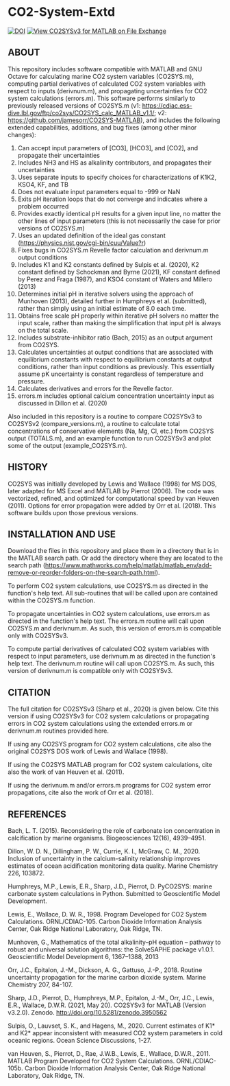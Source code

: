 # CO2-System-Extd

<a href="https://zenodo.org/badge/latestdoi/198885961"><img src="https://zenodo.org/badge/198885961.svg" alt="DOI"></a> [![View CO2SYSv3 for MATLAB on File Exchange](https://www.mathworks.com/matlabcentral/images/matlab-file-exchange.svg)](https://www.mathworks.com/matlabcentral/fileexchange/78378-co2sysv3-for-matlab)

## ABOUT

This repository includes software compatible with MATLAB and GNU Octave for calculating marine CO2 system variables (CO2SYS.m), computing partial derivatives of calculated CO2 system variables with respect to inputs (derivnum.m), and propagating uncertainties for CO2 system calculations (errors.m). This software performs similarly to previously released versions of CO2SYS.m (v1: https://cdiac.ess-dive.lbl.gov/ftp/co2sys/CO2SYS_calc_MATLAB_v1.1/; v2: https://github.com/jamesorr/CO2SYS-MATLAB), and includes the following extended capabilities, additions, and bug fixes (among other minor changes):
 
1) Can accept input parameters of [CO3], [HCO3], and [CO2], and propagate their uncertainties
2) Includes NH3 and HS as alkalinity contributors, and propagates their uncertainties
3) Uses separate inputs to specify choices for characterizations of K1K2, KSO4, KF, and TB
4) Does not evaluate input parameters equal to -999 or NaN
5) Exits pH iteration loops that do not converge and indicates where a problem occurred
6) Provides exactly identical pH results for a given input line, no matter the other lines of input parameters (this is not necessarily the case for prior versions of CO2SYS.m)
7) Uses an updated definition of the ideal gas constant (https://physics.nist.gov/cgi-bin/cuu/Value?r)
8) Fixes bugs in CO2SYS.m Revelle factor calculation and derivnum.m output conditions
9) Includes K1 and K2 constants defined by Sulpis et al. (2020), K2 constant defined by Schockman and Byrne (2021), KF constant defined by Perez and Fraga (1987), and KSO4 constant of Waters and Millero (2013)
10) Determines initial pH in iterative solvers using the approach of Munhoven (2013), detailed further in Humphreys et al. (submitted), rather than simply using an initial estimate of 8.0 each time.
11) Obtains free scale pH properly within iterative pH solvers no matter the input scale, rather than making the simplification that input pH is always on the total scale.
12) Includes substrate-inhibitor ratio (Bach, 2015) as an output argument from CO2SYS.
13) Calculates uncertainties at output conditions that are associated with equilibrium constants with respect to equilibrium constants at output conditions, rather than input conditions as previously. This essentially assume pK uncertainty is constant regardless of temperature and pressure.
14) Calculates derivatives and errors for the Revelle factor.
15) errors.m includes optional calcium concentration uncertainty input as discussed in Dillon et al. (2020)

Also included in this repository is a routine to compare CO2SYSv3 to CO2SYSv2 (compare_versions.m), a routine to calculate total concentrations of conservative elements (Na, Mg, Cl, etc.) from CO2SYS output (TOTALS.m), and an example function to run CO2SYSv3 and plot some of the output (example_CO2SYS.m).

## HISTORY

CO2SYS was initially developed by Lewis and Wallace (1998) for MS DOS, later adapted for MS Excel and MATLAB by Pierrot (2006). The code was vectorized, refined, and optimized for computational speed by van Heuven (2011). Options for error propagation were added by Orr et al. (2018). This software builds upon those previous versions.

## INSTALLATION AND USE

Download the files in this repository and place them in a directory that is in the MATLAB search path. Or add the directory where they are located to the search path (https://www.mathworks.com/help/matlab/matlab_env/add-remove-or-reorder-folders-on-the-search-path.html).

To perform CO2 system calculations, use CO2SYS.m as directed in the function's help text. All sub-routines that will be called upon are contained within the CO2SYS.m function.

To propagate uncertainties in CO2 system calculations, use errors.m as directed in the function's help text. The errors.m routine will call upon CO2SYS.m and derivnum.m. As such, this version of errors.m is compatible only with CO2SYSv3.

To compute partial derivatives of calculated CO2 system variables with respect to input parameters, use derivnum.m as directed in the function's help text. The derivnum.m routine will call upon CO2SYS.m. As such, this version of derivnum.m is compatible only with CO2SYSv3.

## CITATION

The full citation for CO2SYSv3 (Sharp et al., 2020) is given below. Cite this version if using CO2SYSv3 for CO2 system calculations or propagating errors in CO2 system calculations using the extended errors.m or derivnum.m routines provided here.

If using any CO2SYS program for CO2 system calculations, cite also the original CO2SYS DOS work of Lewis and Wallace (1998).

If using the CO2SYS MATLAB program for CO2 system calculations, cite also the work of van Heuven et al. (2011).

If using the derivnum.m and/or errors.m programs for CO2 system error propagations, cite also the work of Orr et al. (2018).

## REFERENCES

Bach, L. T. (2015). Reconsidering the role of carbonate ion concentration in calcification by marine organisms. Biogeosciences 12(16), 4939–4951.

Dillon, W. D. N., Dillingham, P. W., Currie, K. I., McGraw, C. M., 2020. Inclusion of uncertainty in the calcium-salinity relationship improves estimates of ocean acidification monitoring data quality. Marine Chemistry 226, 103872.

Humphreys, M.P., Lewis, E.R., Sharp, J.D., Pierrot, D. PyCO2SYS: marine carbonate system calculations in Python. Submitted to Geoscientific Model Development.

Lewis, E., Wallace, D. W. R., 1998. Program Developed for CO2 System Calculations. ORNL/CDIAC-105. Carbon Dioxide Information Analysis Center, Oak Ridge National Laboratory, Oak Ridge, TN.

Munhoven, G., Mathematics of the total alkalinity–pH equation – pathway to robust and universal solution algorithms: the SolveSAPHE package v1.0.1. Geoscientific Model Development 6, 1367–1388, 2013

Orr, J.C., Epitalon, J.-M., Dickson, A. G., Gattuso, J.-P., 2018. Routine uncertainty propagation for the marine carbon dioxide system. Marine Chemistry 207, 84-107.

Sharp, J.D., Pierrot, D., Humphreys, M.P., Epitalon, J.-M., Orr, J.C., Lewis, E.R., Wallace, D.W.R. (2021, May 20). CO2SYSv3 for MATLAB (Version v3.2.0). Zenodo. http://doi.org/10.5281/zenodo.3950562

Sulpis, O., Lauvset, S. K., and Hagens, M., 2020. Current estimates of K1* and K2* appear inconsistent with measured CO2 system parameters in cold oceanic regions. Ocean Science Discussions, 1-27.

van Heuven, S., Pierrot, D., Rae, J.W.B., Lewis, E., Wallace, D.W.R., 2011. MATLAB Program Developed for CO2 System Calculations. ORNL/CDIAC-105b. Carbon Dioxide Information Analysis Center, Oak Ridge National Laboratory, Oak Ridge, TN.
